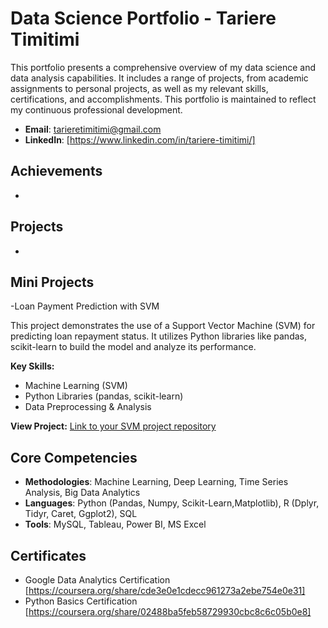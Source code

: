 # Data Science Portfolio - Tariere Timitimi
This portfolio presents a comprehensive overview of my data science and data analysis capabilities. It includes a range of projects, from academic assignments to personal projects, as well as my relevant skills, certifications, and accomplishments. This portfolio is maintained to reflect my continuous professional development.

- **Email**: [tarieretimitimi@gmail.com](tarieretimitimi@gmail.com)
- **LinkedIn**: [https://www.linkedin.com/in/tariere-timitimi/]
  

## Achievements
- 

## Projects
-

## Mini Projects
-Loan Payment Prediction with SVM

This project demonstrates the use of a Support Vector Machine (SVM) for predicting loan repayment status. It utilizes Python libraries like pandas, scikit-learn to build the model and analyze its performance.

**Key Skills:**

* Machine Learning (SVM)
* Python Libraries (pandas, scikit-learn)
* Data Preprocessing & Analysis

**View Project:** [Link to your SVM project repository](https://github.com/TariereT/SVM-Loan-Prediction)
 
## Core Competencies

- **Methodologies**: Machine Learning, Deep Learning, Time Series Analysis, Big Data Analytics
- **Languages**: Python (Pandas, Numpy, Scikit-Learn,Matplotlib), R (Dplyr, Tidyr, Caret, Ggplot2), SQL
- **Tools**: MySQL, Tableau, Power BI, MS Excel

## Certificates
- Google Data Analytics Certification [https://coursera.org/share/cde3e0e1cdecc961273a2ebe754e0e31]
- Python Basics Certification [https://coursera.org/share/02488ba5feb58729930cbc8c6c05b0e8]
